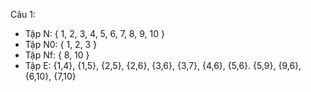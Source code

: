 Câu 1:
- Tập N: { 1, 2, 3, 4, 5, 6, 7, 8, 9, 10 }  
- Tập N0: { 1, 2, 3 }
- Tập Nf: { 8, 10 }
- Tập E: {1,4}, {1,5}, {2,5}, {2,6}, {3,6}, {3,7}, {4,6}, {5,6}. {5,9}, {9,6}, {6,10}, {7,10}
